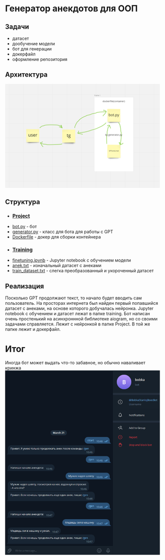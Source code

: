 # Генератор анекдотов для ООП
## Задачи
- датасет
- дообучение модели
- бот для генерации
- докерфайл
- оформление репозитория

## Архитектура

![](./Архитектура.png)

## Структура
+ ### [Project](https://github.com/Cuuuube/OOP/tree/main/Project)
+ [bot.py](https://github.com/Cuuuube/OOP/blob/main/Project/bot.py) - бот
+ [generator.py](https://github.com/Cuuuube/OOP/blob/main/Project/generator.py) - класс для бота для работы с GPT
+ [Dockerfile](https://github.com/Cuuuube/OOP/blob/main/Project/Dockerfile) - докер для сборки контейнера
+ ### [Training](https://github.com/Cuuuube/OOP/tree/main/Training)
+ [finetuning.ipynb](https://github.com/Cuuuube/OOP/blob/main/Training/finetuning.ipynb) - Jupyter notebook с обучением модели
+ [anek.txt](https://github.com/Cuuuube/OOP/blob/main/Training/anek.txt) - изначальный датасет с анеками
+ [train_dataset.txt](https://github.com/Cuuuube/OOP/blob/main/Training/train_dataset.txt) - слегка преобразованный и укороченный датасет

## Реализация
Посколько GPT продолжают текст, то начало будет вводить сам пользователь.
На просторах интернета был найден первый попавшийся датасет с анеками, на основе которого добучалась нейронка. Jupyter notebook c обучением и датасет лежат в папке training.
Бот написан очень простенький на асинхроннной библиотеке aiogram, но со своими задачами справляется. Лежит с нейронкой в папке Project. В той же папке лежит и докерфайл.

# Итог
Иногда бот может выдать что-то забавное, но обычно наваливает кринжа
![](./Итоги.png)
